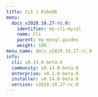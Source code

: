 ```yaml
---
title: CLI | KubeDB
menu:
  docs_v2020.10.27-rc.0:
    identifier: my-cli-mysql
    name: Cli
    parent: my-mysql-guides
    weight: 100
menu_name: docs_v2020.10.27-rc.0
info:
  cli: v0.14.0-beta.6
  community: v0.14.0-beta.6
  enterprise: v0.1.0-beta.6
  installer: v0.14.0-beta.6
  version: v2020.10.27-rc.0
---
```



